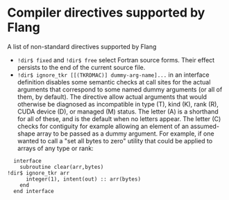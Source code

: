 <!--===- docs/Directives.md 
  
   Part of the LLVM Project, under the Apache License v2.0 with LLVM Exceptions.
   See https://llvm.org/LICENSE.txt for license information.
   SPDX-License-Identifier: Apache-2.0 WITH LLVM-exception
  
-->

# Compiler directives supported by Flang

A list of non-standard directives supported by Flang

* `!dir$ fixed` and `!dir$ free` select Fortran source forms.  Their effect
  persists to the end of the current source file.
* `!dir$ ignore_tkr [[(TKRDMAC)] dummy-arg-name]...` in an interface definition
  disables some semantic checks at call sites for the actual arguments that
  correspond to some named dummy arguments (or all of them, by default).
  The directive allow actual arguments that would otherwise be diagnosed
  as incompatible in type (T), kind (K), rank (R), CUDA device (D), or
  managed (M) status.  The letter (A) is a shorthand for all of these,
  and is the default when no letters appear.  The letter (C) checks for
  contiguity for example allowing an element of an assumed-shape array to be
  passed as a dummy argument. For example, if one wanted to call a "set all
  bytes to zero" utility that could be applied to arrays of any type or rank:
```
  interface
    subroutine clear(arr,bytes)
!dir$ ignore_tkr arr
      integer(1), intent(out) :: arr(bytes)
    end
  end interface
```

